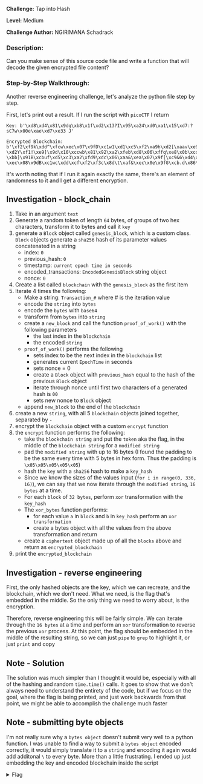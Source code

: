 **Challenge:** Tap into Hash

**Level:** Medium

**Challenge Author:** NGIRIMANA Schadrack

### Description: 
Can you make sense of this source code file and write a function that will decode the given encrypted file content?

### Step-by-Step Walkthrough:
Another reverse engineering challenge, let's analyze the python file step by step.

First, let's print out a result. If I run the script with `picoCTF` I return

```
Key: b'\xd8\xd4\x81\x9dg\xb8\x1f\xd2\x13?I\x95\xa24\xd0\xa1\x15\xd7:?sC7w\x00e\xae\xd7\xe33 J'

Encrypted Blockchain: b'\xf2\xf9k\xdd^\xfcw\xec\x07\x9fD\xc1w1\xd1\xc5\xf2\xa9h\xd2[\xaav\xe9Y\x90N\x98wh\x81\xc0\xf5\xa8?\xd2Y\xf1!\xe9]\x9d\x10\xccwb\x81\x92\xa2\xfeb\xd8\x06\xffq\xe8\x0b\xcdN\xcf#g\x83\xc2\xba\xfbj\xd2\x07\xf8t\xbc\\\xcb@\xcf.i\x86\xcf\xf3\xffk\x8f\x0c\xad\'\xbcZ\xceG\x9d!c\xdd\x90\xa4\xfak\xde\x0b\xaap\xec]\x90\x12\xc1&h\xdd\x90\xf4\xaao\x8f\x07\xfep\xea\x0f\x9c\x15\xc8p1\xd1\xc1\xae\xe6j\xdb\x0e\xafs\xec\t\x9dA\xc0%4\x84\xc5\xf6\xfej\xda\r\xa8\'\xe9^\x90O\xcasg\xd1\xcf\xaf\xaf*\x82\\\xa6Q\x8cy\xcd@\x9fp1\x86\xce\xa4\xfek\x8a\x0e\xfe\'\xba\x08\xce\x10\x9bs3\xd3\x95\xf3\xfdk\xdf\x0b\xfd&\xefY\x85F\xc9sh\x87\xc6\xf6\xfdj\xdbY\xac"\xb9\t\x9aO\xcf.6\x80\x93\xa6\xafk\xdd\x0b\xfb"\xebY\xc9\x10\x98$b\xd7\xc2\xf2\xafh\xdb\n\xad \xbb]\x91B\xcbuf\xd5\xc3\xa2\xfd9\xdc\x06\xaa&\xea\x07\x9f[\xc9&6\xd4\x92\xf4\xfei\x8d\n\xfb*\xe8\n\x9eG\x9a!6\x87\x90\xae\xfd;\xd3\n\xf0 \xec\x08\x9dB\xc1wc\xdd\xcf\xf2\xf3c\x8d\t\xaf&\xec\x0e\x9fG\xcb.d\x86\x94\xae\xf9<\x8d\x06\xff&\xbd\x0e\xcb\x17\xfc\x13U\xe0\xf3'
```

It's worth noting that if I run it again exactly the same, there's an element of randomness to it and I get a different encryption.


## Investigation - block_chain
1. Take in an argument `text`
2. Generate a random token of length `64` bytes, of groups of two hex characters, transform it to bytes and call it `key`
3. generate a `Block` object called `genesis_block`, which is a custom class. `Block` objects generate a `sha256` hash of its parameter values concatenated in a string
    * index: `0`
    * previous_hash: `0`
    * timestamp: `current epoch time in seconds`
    * encoded_transactions: `EncodedGenesisBlock` string object
    * nonce: `0`
4. Create a list called `blockchain` with the `genesis_block` as the first item
5. Iterate 4 times the following:
    * Make a string: `Transaction_#` where # is the iteration value
    * encode the `string` into `bytes`
    * encode the `bytes` with `base64`
    * transform from `bytes` into `string`
    * create a `new_block` and call the function `proof_of_work()` with the following parameters
        - the last index in the `blockchain`
        - the encoded `string`
    * `proof_of_work()` performs the following
        - sets index to be the next index in the `blockchain` list
        - generates current `EpochTime` in seconds
        - sets nonce = 0
        - create a `Block` object with `previous_hash` equal to the hash of the previous `Block` object
        - iterate through nonce until first two characters of a generated hash is `00`
        - sets new nonce to `Block` object
    * append `new_block` to the end of the `blockchain`
6. create a new `string`, with all 5 `blockchain` objects joined together, separated by `-`
7. encrypt the `blockchain` object with a custom `encrypt` function
8. the `encrypt` function performs the following:
    * take the `blockchain string` and put the `token` aka the flag, in the middle of the `blockchain string` for a `modified string`
    * pad the `modified string` with up to 16 bytes (I found the padding to be the same every time with 5 bytes in hex form. Thus the padding is `\x05\x05\x05\x05\x05`)
    * hash the `key` with a `sha256` hash to make a `key_hash`
    * Since we know the sizes of the values input (`for i in range(0, 336, 16)`), we can say that we now iterate through the `modified string`, `16 bytes` at a time.
    * For each `block` of `32 bytes`, perform `xor` transformation with the `key_hash`
    * The `xor_bytes` function performs:
        - for each value `a` in `block` and `b` in `key_hash` perform an `xor transformation`  
        - create a bytes object with all the values from the above transformation and return
    * create a `ciphertext` object made up of all the `blocks` above and return as `encrypted_blockchain`
9. print the `encrypted_blockchain` 

## Investigation - reverse engineering
First, the only hashed objects are the key, which we can recreate, and the blockchain, which we don't need. What we need, is the flag that's embedded in the middle. So the only thing we need to worry about, is the encryption.

Therefore, reverse engineering this will be fairly simple. We can iterate through the `16 bytes` at a time and perform an `xor` transformation to reverse the previous `xor` process. At this point, the flag should be embedded in the middle of the resulting string, so we can just `pipe` to `grep` to highlight it, or just `print` and copy


## Note - Solution
The solution was much simpler than I thought it would be, especially with all of the hashing and random `time.time()` calls. It goes to show that we don't always need to understand the entirety of the code, but if we focus on the goal, where the flag is being printed, and just work backwards from that point, we might be able to accomplish the challenge much faster

## Note - submitting byte objects
I'm not really sure why a `bytes object` doesn't submit very well to a python function. I was unable to find a way to submit a `bytes object` encoded correctly, it would simply translate it to a `string` and encoding it again would add additonal `\` to every byte. More than a little frustrating. I ended up just embedding the key and encoded blockchain inside the script

<details><summary>Flag</summary>
    <pre>
    picoCTF{block_3SRhViRbT1qcX_XUjM0r49cH_qCzmJZzBK_8bb7bc38}
    </pre>
   </details>